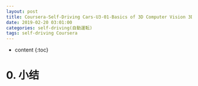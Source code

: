 ```yaml
---
layout: post
title: Coursera-Self-Driving Cars-U3-01-Basics of 3D Computer Vision 3D计算机视觉基础
date: 2019-02-20 03:01:00
categories: self-driving(自動運転)
tags: self-driving Coursera
---
```

* content
{:toc}

# 0. 小结
